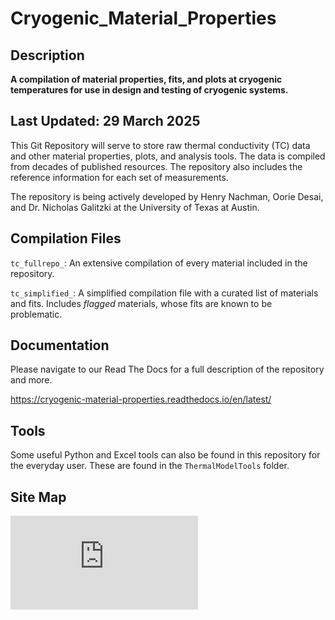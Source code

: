 # Cryogenic_Material_Properties
## Description
**A compilation of material properties, fits, and plots at cryogenic temperatures for use in design and testing of cryogenic systems.**

## Last Updated: 29 March 2025

This Git Repository will serve to store raw thermal conductivity (TC) data and other material properties, plots, and analysis tools. The data is compiled from decades of published resources. The repository also includes the reference information for each set of measurements. 

The repository is being actively developed by Henry Nachman, Oorie Desai, and Dr. Nicholas Galitzki at the University of Texas at Austin.

## Compilation Files
`tc_fullrepo_`: An extensive compilation of every material included in the repository. 

`tc_simplified_`: A simplified compilation file with a curated list of materials and fits. Includes *flagged* materials, whose fits are known to be problematic.

<!-- `tc_other_fits`: Fits extracted directly from other sources (not produced 'in-house'). These fits may follow a different fit type. This file currently has many more fits than the raw data file because many sources report/publish only their fit.

`tc_rawdata_fits`: The fits produced from temperature + thermal conductivity data that has been accumulated from a variety of sources. More information on the fitting method can be found in the documentation. -->


## Documentation

Please navigate to our Read The Docs for a full description of the repository and more.

https://cryogenic-material-properties.readthedocs.io/en/latest/


## Tools

Some useful Python and Excel tools can also be found in this repository for the everyday user. These are found in the `ThermalModelTools` folder.

## Site Map

![alt text](https://github.com/CMB-S4/Cryogenic_Material_Properties/blob/main/docs/site_map.pdf?raw=true)